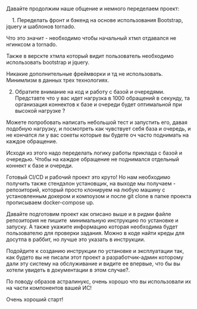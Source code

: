 Давайте продолжим наше общение и немного переделаем проект:

    1. Переделать фронт и бэкенд на основе использования Bootstrap, jquery и шаблонов tornado.

Что это значит - необходимо чтобы начальный хтмл отдавался не нгинксом а tornado.

Также в верскте хтмла который видит пользователь необходимо использовать bootstrap и jquery.

Никакие дополнительные фреймворки и тд не использовать. Минимлизм в данных трех технологиях.

2. Обратите внимание на код и работу с базой и очередями. Представте что у вас идет нагрузка в 1000 обращений в секунду, та организация коннектов к базе и очереди будет оптимальной при высокой нагрузке ?

Можете попробовать написать небольшой тест и запустить его, давая подобную нагрузку, и посмотреть как чувствует себя база и очередь, и не кончатся ли у вас сокеты которые вы будете оч часто поднимать на каждое обращение. 

Исходя из этого надо переделать логику работы приклада с базой и очередью.
Чтобы на каждое обращение не поднимался отдельный коннект к базе и очереди. 

Готовый CI/CD и рабочий проект это круто! Но нам необходимо получить также стендэлон установщик, на выходе мы получаем - репозиторий, который просто клонируем на любую машину с установленным докером и компоузом и после git clone в папке проекта прописываем docker-compose up.

Давайте подготовим проект как описано выше и в ридми файле репозитория не пишите  минимальную инструкцию по установке и запуску. А также укажите информацию которая необходима будет пользователю для проверки задания. Можно в коде найти креды для досутпа в раббит, но лучше это указать в инструкции.

Подойдите к созданию инструкции по установке и эксплуатации так, как будето вы не писали этот проект а разработчик-админ которому дали эту систему на обслуживание и видите ее впервые, что бы вы хотели увидеть в документации в этом случае?.

По поводу образов астралинукс, очень хорошо что вы использовали их на части компонентов вашей ИС!

Очень хороший старт!